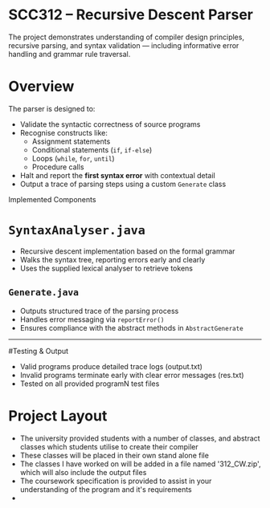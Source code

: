 #  SCC312 – Recursive Descent Parser 

The project demonstrates understanding of compiler design principles, recursive parsing, and syntax validation — including informative error handling and grammar rule traversal.


# Overview

The parser is designed to:

- Validate the syntactic correctness of source programs
- Recognise constructs like:
  - Assignment statements
  - Conditional statements (`if`, `if-else`)
  - Loops (`while`, `for`, `until`)
  - Procedure calls
- Halt and report the **first syntax error** with contextual detail
- Output a trace of parsing steps using a custom `Generate` class

Implemented Components

# `SyntaxAnalyser.java`
- Recursive descent implementation based on the formal grammar
- Walks the syntax tree, reporting errors early and clearly
- Uses the supplied lexical analyser to retrieve tokens

## `Generate.java`
- Outputs structured trace of the parsing process
- Handles error messaging via `reportError()`
- Ensures compliance with the abstract methods in `AbstractGenerate`

---

#Testing & Output

- Valid programs produce detailed trace logs (output.txt)
- Invalid programs terminate early with clear error messages (res.txt)
- Tested on all provided programN test files


# Project Layout
- The university provided students with a number of classes, and abstract classes which students utilise to create their compiler
- These classes will be placed in their own stand alone file
- The classes I have worked on will be added in a file named '312_CW.zip', which will also include the output files
- The coursework specification is provided to assist in your understanding of the program and it's requirements
- 
